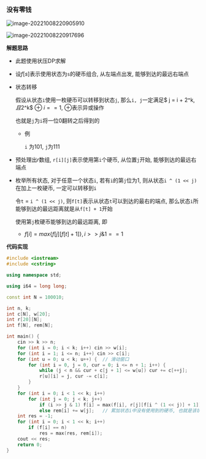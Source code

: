 

### 没有零钱

![image-20221008220905910](http://www.cdn.liver0377.xyz/typora/202210082209966.png)

![image-20221008220917696](http://www.cdn.liver0377.xyz/typora/202210082209735.png)

**解题思路**

- 此题使用状压DP求解

- 设$f[s]$表示使用状态为`s`的硬币组合, 从左端点出发, 能够到达的最远右端点

- 状态转移

  假设从状态`i`使用一枚硬币可以转移到状态`j`, 那么`i, j`一定满足$ j = i + 2^k$, 且$2^k$ $\oplus$ $i == 1$, $\oplus$表示异或操作

  也就是`j`为`i`将一位0翻转之后得到的

  - 例

    `i` 为101, `j`为111

- 预处理出$r$数组, `r[i][j]`表示使用第`i`个硬币, 从位置`j`开始, 能够到达的最远右端点

- 枚举所有状态, 对于任意一个状态`i`, 若有`i`的第`j`位为1, 则从状态`i ^ (1 << j)`在加上一枚硬币, 一定可以转移到`i`

  令`t` = `i ^ (1 << j)`, 则`f[t]`表示从状态`t`可以到达的最右的端点, 那么状态`i`所能够到达的最远距离就是从`f[t] + 1`开始

  使用第`j`枚硬币能够到达的最远距离, 即

  - $f[i] = max\{f[j][f[t] + 1]\}, i >> j \& 1 == 1$
  
  

**代码实现**

```cc
#include <iostream>
#include <cstring>

using namespace std;

using i64 = long long;

const int N = 100010;

int n, k;
int c[N], w[20];
int r[20][N];
int f[N], rem[N];

int main() {
    cin >> k >> n;
    for (int i = 0; i < k; i++) cin >> w[i];
    for (int i = 1; i <= n; i++) cin >> c[i];
    for (int u = 0; u < k; u++) {  // 滑动窗口
        for (int i = 0, j = 0, cur = 0; i <= n + 1; i++) {
            while (j < n && cur + c[j + 1] <= w[u]) cur += c[++j];
            r[u][i] = j, cur -= c[i];
        }
    }
    for (int i = 0; i < 1 << k; i++)
        for (int j = 0; j < k; j++)
            if (i >> j & 1) f[i] = max(f[i], r[j][f[i ^ (1 << j)] + 1]);
            else rem[i] += w[j];   // 累加状态i中没有使用到的硬币, 也就是该状态下剩余的钱
    int res = -1;
    for (int i = 0; i < 1 << k; i++) 
        if (f[i] == n)
            res = max(res, rem[i]);
    cout << res;
    return 0;
}

```

